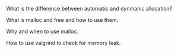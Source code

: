 What is the difference between automatic and dynmanic allocation?

What is malloc and free and how to use them.

Why and when to use malloc.

How to use valgrind to check for memory leak.